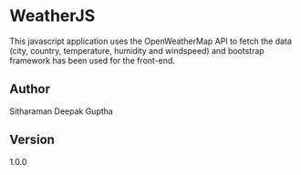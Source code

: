 # WeatherJS
This javascript application uses the OpenWeatherMap API to fetch the data (city, country, temperature, humidity and windspeed) and bootstrap framework has been used for the front-end.

## Author
Sitharaman Deepak Guptha

## Version
1.0.0